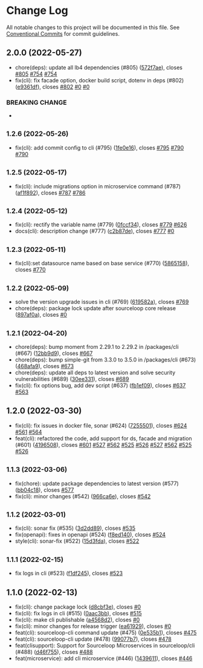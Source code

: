 # Change Log

All notable changes to this project will be documented in this file.
See [Conventional Commits](https://conventionalcommits.org) for commit guidelines.

## 2.0.0 (2022-05-27)

* chore(deps): update all lb4 dependencies (#805) ([572f7ae](https://github.com/sourcefuse/loopback4-microservice-catalog/commit/572f7ae)), closes [#805](https://github.com/sourcefuse/loopback4-microservice-catalog/issues/805) [#754](https://github.com/sourcefuse/loopback4-microservice-catalog/issues/754) [#754](https://github.com/sourcefuse/loopback4-microservice-catalog/issues/754)
* fix(cli): fix facade option, docker build script, dotenv in deps (#802) ([e9361df](https://github.com/sourcefuse/loopback4-microservice-catalog/commit/e9361df)), closes [#802](https://github.com/sourcefuse/loopback4-microservice-catalog/issues/802) [#0](https://github.com/sourcefuse/loopback4-microservice-catalog/issues/0) [#0](https://github.com/sourcefuse/loopback4-microservice-catalog/issues/0)


### BREAKING CHANGE

* 




## <small>1.2.6 (2022-05-26)</small>

* fix(cli): add commit config to cli (#795) ([1fe0e16](https://github.com/sourcefuse/loopback4-microservice-catalog/commit/1fe0e16)), closes [#795](https://github.com/sourcefuse/loopback4-microservice-catalog/issues/795) [#790](https://github.com/sourcefuse/loopback4-microservice-catalog/issues/790) [#790](https://github.com/sourcefuse/loopback4-microservice-catalog/issues/790)





## <small>1.2.5 (2022-05-17)</small>

* fix(cli): include migrations option in microservice command (#787) ([af1f892](https://github.com/sourcefuse/loopback4-microservice-catalog/commit/af1f892)), closes [#787](https://github.com/sourcefuse/loopback4-microservice-catalog/issues/787) [#786](https://github.com/sourcefuse/loopback4-microservice-catalog/issues/786)





## <small>1.2.4 (2022-05-12)</small>

* fix(cli): rectify the variable name (#779) ([0fccf34](https://github.com/sourcefuse/loopback4-microservice-catalog/commit/0fccf34)), closes [#779](https://github.com/sourcefuse/loopback4-microservice-catalog/issues/779) [#626](https://github.com/sourcefuse/loopback4-microservice-catalog/issues/626)
* docs(cli): description change (#777) ([c2b87de](https://github.com/sourcefuse/loopback4-microservice-catalog/commit/c2b87de)), closes [#777](https://github.com/sourcefuse/loopback4-microservice-catalog/issues/777) [#0](https://github.com/sourcefuse/loopback4-microservice-catalog/issues/0)





## <small>1.2.3 (2022-05-11)</small>

* fix(cli):set datasource name based on base service (#770) ([5865158](https://github.com/sourcefuse/loopback4-microservice-catalog/commit/5865158)), closes [#770](https://github.com/sourcefuse/loopback4-microservice-catalog/issues/770)





## <small>1.2.2 (2022-05-09)</small>

* solve the version upgrade issues in cli (#769) ([619582a](https://github.com/sourcefuse/loopback4-microservice-catalog/commit/619582a)), closes [#769](https://github.com/sourcefuse/loopback4-microservice-catalog/issues/769)
* chore(deps): package lock update after sourceloop core release ([897af0a](https://github.com/sourcefuse/loopback4-microservice-catalog/commit/897af0a)), closes [#0](https://github.com/sourcefuse/loopback4-microservice-catalog/issues/0)





## <small>1.2.1 (2022-04-20)</small>

* chore(deps): bump moment from 2.29.1 to 2.29.2 in /packages/cli (#667) ([12bb9d9](https://github.com/sourcefuse/loopback4-microservice-catalog/commit/12bb9d9)), closes [#667](https://github.com/sourcefuse/loopback4-microservice-catalog/issues/667)
* chore(deps): bump simple-git from 3.3.0 to 3.5.0 in /packages/cli (#673) ([468afa9](https://github.com/sourcefuse/loopback4-microservice-catalog/commit/468afa9)), closes [#673](https://github.com/sourcefuse/loopback4-microservice-catalog/issues/673)
* chore(deps): update all deps to latest version and solve security vulnerabilities (#689) ([30ee331](https://github.com/sourcefuse/loopback4-microservice-catalog/commit/30ee331)), closes [#689](https://github.com/sourcefuse/loopback4-microservice-catalog/issues/689)
* fix(cli): fix options bug, add dev script (#637) ([fb1ef09](https://github.com/sourcefuse/loopback4-microservice-catalog/commit/fb1ef09)), closes [#637](https://github.com/sourcefuse/loopback4-microservice-catalog/issues/637) [#563](https://github.com/sourcefuse/loopback4-microservice-catalog/issues/563)





## 1.2.0 (2022-03-30)

* fix(cli): fix issues in docker file, sonar (#624) ([7255501](https://github.com/sourcefuse/loopback4-microservice-catalog/commit/7255501)), closes [#624](https://github.com/sourcefuse/loopback4-microservice-catalog/issues/624) [#561](https://github.com/sourcefuse/loopback4-microservice-catalog/issues/561) [#564](https://github.com/sourcefuse/loopback4-microservice-catalog/issues/564)
* feat(cli): refactored the code, add support for ds, facade and migration (#601) ([4196508](https://github.com/sourcefuse/loopback4-microservice-catalog/commit/4196508)), closes [#601](https://github.com/sourcefuse/loopback4-microservice-catalog/issues/601) [#527](https://github.com/sourcefuse/loopback4-microservice-catalog/issues/527) [#562](https://github.com/sourcefuse/loopback4-microservice-catalog/issues/562) [#525](https://github.com/sourcefuse/loopback4-microservice-catalog/issues/525) [#526](https://github.com/sourcefuse/loopback4-microservice-catalog/issues/526) [#527](https://github.com/sourcefuse/loopback4-microservice-catalog/issues/527) [#562](https://github.com/sourcefuse/loopback4-microservice-catalog/issues/562) [#525](https://github.com/sourcefuse/loopback4-microservice-catalog/issues/525) [#526](https://github.com/sourcefuse/loopback4-microservice-catalog/issues/526)





## <small>1.1.3 (2022-03-06)</small>

* fix(chore): update package dependencies to latest version (#577) ([bb04c18](https://github.com/sourcefuse/loopback4-microservice-catalog/commit/bb04c18)), closes [#577](https://github.com/sourcefuse/loopback4-microservice-catalog/issues/577)
* fix(cli): minor changes (#542) ([966ca6e](https://github.com/sourcefuse/loopback4-microservice-catalog/commit/966ca6e)), closes [#542](https://github.com/sourcefuse/loopback4-microservice-catalog/issues/542)





## <small>1.1.2 (2022-03-01)</small>

* fix(cli): sonar fix (#535) ([3d2dd89](https://github.com/sourcefuse/loopback4-microservice-catalog/commit/3d2dd89)), closes [#535](https://github.com/sourcefuse/loopback4-microservice-catalog/issues/535)
* fix(openapi): fixes in openapi (#524) ([f8ed140](https://github.com/sourcefuse/loopback4-microservice-catalog/commit/f8ed140)), closes [#524](https://github.com/sourcefuse/loopback4-microservice-catalog/issues/524)
* style(cli): sonar-fix (#522) ([15d3fda](https://github.com/sourcefuse/loopback4-microservice-catalog/commit/15d3fda)), closes [#522](https://github.com/sourcefuse/loopback4-microservice-catalog/issues/522)





## <small>1.1.1 (2022-02-15)</small>

* fix logs in cli (#523) ([f1df245](https://github.com/sourcefuse/loopback4-microservice-catalog/commit/f1df245)), closes [#523](https://github.com/sourcefuse/loopback4-microservice-catalog/issues/523)





## 1.1.0 (2022-02-13)

* fix(cli): change package lock ([d8cbf3e](https://github.com/sourcefuse/loopback4-microservice-catalog/commit/d8cbf3e)), closes [#0](https://github.com/sourcefuse/loopback4-microservice-catalog/issues/0)
* fix(cli): fix logs in cli (#515) ([0aac3bb](https://github.com/sourcefuse/loopback4-microservice-catalog/commit/0aac3bb)), closes [#515](https://github.com/sourcefuse/loopback4-microservice-catalog/issues/515)
* fix(cli): make cli publishable ([a4568d2](https://github.com/sourcefuse/loopback4-microservice-catalog/commit/a4568d2)), closes [#0](https://github.com/sourcefuse/loopback4-microservice-catalog/issues/0)
* fix(cli): minor changes for release trigger ([ea61929](https://github.com/sourcefuse/loopback4-microservice-catalog/commit/ea61929)), closes [#0](https://github.com/sourcefuse/loopback4-microservice-catalog/issues/0)
* feat(cli): sourceloop-cli command update (#475) ([0e535b1](https://github.com/sourcefuse/loopback4-microservice-catalog/commit/0e535b1)), closes [#475](https://github.com/sourcefuse/loopback4-microservice-catalog/issues/475)
* feat(cli): sourceloop-cli update (#478) ([99077b7](https://github.com/sourcefuse/loopback4-microservice-catalog/commit/99077b7)), closes [#478](https://github.com/sourcefuse/loopback4-microservice-catalog/issues/478)
* feat(clisupport): Support for Sourceloop Microservices in sourceloop/cli (#488) ([d46f755](https://github.com/sourcefuse/loopback4-microservice-catalog/commit/d46f755)), closes [#488](https://github.com/sourcefuse/loopback4-microservice-catalog/issues/488)
* feat(microservice): add cli microservice (#446) ([1439611](https://github.com/sourcefuse/loopback4-microservice-catalog/commit/1439611)), closes [#446](https://github.com/sourcefuse/loopback4-microservice-catalog/issues/446)
